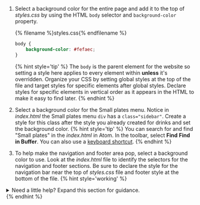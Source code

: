 1. Select a background color for the entire page and add it to the top of _styles.css_ by using the HTML `body` selector and `background-color` property. 

   {% filename %}styles.css{% endfilename %}
    ```css
    body {
        background-color: #fefaec;
    }
    ```
    {% hint style='tip' %}
The `body` is the parent element for the website so setting a style here applies to every element within **unless** it's overridden. Organize your CSS by setting global styles at the top of the file and target styles for specific elements after global styles. Declare styles for specific elements in vertical order as it appears in the HTML to make it easy to find later.
    {% endhint %}

1. Select a background color for the Small plates menu. Notice in _index.html_ the Small plates menu `div` has a `class="sidebar"`. Create a style for this class after the style you already created for drinks and set the background color. 
   {% hint style='tip' %}
You can search for and find "Small plates" in the _index.html_ in Atom. In the toolbar, select **Find** <i class="fa fa-long-arrow-right"></i> **Find in Buffer**. You can also use a [keyboard shortcut](../references/).
    {% endhint %}
1. To help make the navigation and footer area pop, select a background color to use. Look at the _index.html_ file to identify the selectors for the navigation and footer sections. Be sure to declare the style for the navigation bar near the top of _styles.css_ file and footer style at the bottom of the file.
   {% hint style='working' %}
<details>
<summary>
Need a little help? Expand this section for guidance. 
</summary>
Declare a style for "nav" after the style for "body" and add "background-color: #cb6f10;". Declare a style for "footer" at the end of the file and add "background-color: #cb6f10;".
</details>
   {% endhint %}


